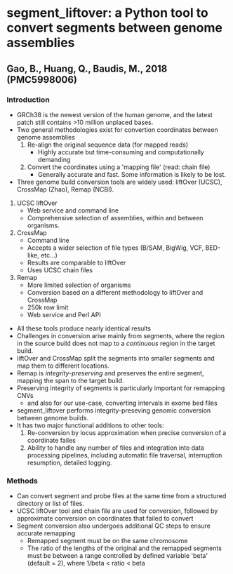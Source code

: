 # segment_liftover: a Python tool to convert segments between genome assemblies
## Gao, B., Huang, Q., Baudis, M., 2018 (PMC5998006)

### Introduction

- GRCh38 is the newest version of the human genome, and the latest patch still contains >10 million unplaced bases.
- Two general methodologies exist for convertion coordinates between genome assemblies
    1. Re-align the original sequence data (for mapped reads)
        - Highly accurate but time-consuming and computationally demanding
    2. Convert the coordinates using a 'mapping file' (read: chain file)
        - Generally accurate and fast. Some information is likely to be lost.
- Three genome build conversion tools are widely used: liftOver (UCSC), CrossMap (Zhao), Remap (NCBI).

1. UCSC liftOver
    - Web service and command line
    - Comprehensive selection of assemblies, within and between organisms.
2. CrossMap
    - Command line
    - Accepts a wider selection of file types (B/SAM, BigWig, VCF, BED-like, etc...)
    - Results are comparable to liftOver
    - Uses UCSC chain files
3. Remap
    - More limited selection of organisms
    - Conversion based on a different methodology to liftOver and CrossMap
    - 250k row limit
    - Web service and Perl API

- All these tools produce nearly identical results
- Challenges in conversion arise mainly from segments, where the region in the source build does not map to a *continuous* region in the target build. 
- liftOver and CrossMap split the segments into smaller segments and map them to different locations.
- Remap is *integrity-preserving* and preserves the entire segment, mapping the span to the target build.
- Preserving integrity of segments is particularly important for remapping CNVs
    - and also for our use-case, converting intervals in exome bed files
- segment_liftover performs integrity-preseving genomic conversion between genome builds.
- It has two major functional additions to other tools:
    1. Re-conversion by locus approximation when precise conversion of a coordinate failes
    2. Ability to handle any number of files and integration into data processing pipelines, including automatic file traversal, interruption resumption, detailed logging.

### Methods

- Can convert segment and probe files at the same time from a structured directory or list of files.
- UCSC liftOver tool and chain file are used for conversion, followed by approximate conversion on coordinates that failed to convert
- Segment conversion also undergoes additional QC steps to ensure accurate remapping
    - Remapped segment must be on the same chromosome
    - The ratio of the lengths of the original and the remapped segments must be between a range controlled by defined variable 'beta' (default = 2), where 1/beta < ratio < beta
